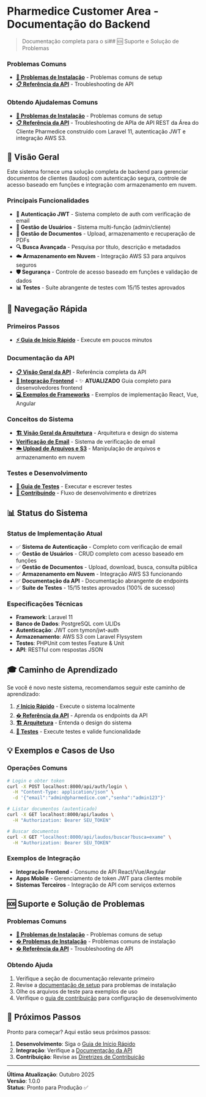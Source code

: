 # Pharmedice Customer Area - Documentação do Backend

> Documentação completa para o si## 🆘 Suporte e Solução de Problemas

### Problemas Comuns
- **[🔧 Problemas de Instalação](./setup/README.md)** - Problemas comuns de setup
- **[📋 Referência da API](./api/README.md)** - Troubleshooting de API

### Obtendo Ajudalemas Comuns
- **[🔧 Problemas de Instalação](./setup/README.md)** - Problemas comuns de setup
- **[📋 Referência da API](./api/README.md)** - Troubleshooting de APIa de API REST da Área do Cliente Pharmedice construído com Laravel 11, autenticação JWT e integração AWS S3.

## 🎯 Visão Geral

Este sistema fornece uma solução completa de backend para gerenciar documentos de clientes (laudos) com autenticação segura, controle de acesso baseado em funções e integração com armazenamento em nuvem.

### Principais Funcionalidades

- **🔐 Autenticação JWT** - Sistema completo de auth com verificação de email
- **👥 Gestão de Usuários** - Sistema multi-função (admin/cliente)  
- **📄 Gestão de Documentos** - Upload, armazenamento e recuperação de PDFs
- **🔍 Busca Avançada** - Pesquisa por título, descrição e metadados
- **☁️ Armazenamento em Nuvem** - Integração AWS S3 para arquivos seguros
- **🛡️ Segurança** - Controle de acesso baseado em funções e validação de dados
- **📊 Testes** - Suíte abrangente de testes com 15/15 testes aprovados

## 🚀 Navegação Rápida

### Primeiros Passos
- **[⚡ Guia de Início Rápido](./setup/README.md)** - Execute em poucos minutos

### Documentação da API  
- **[📋 Visão Geral da API](./api/README.md)** - Referência completa da API
- **[🔌 Integração Frontend](./integracao-frontend.md)** - ✨ **ATUALIZADO** Guia completo para desenvolvedores frontend
- **[💻 Exemplos de Frameworks](./exemplos-frontend.md)** - Exemplos de implementação React, Vue, Angular

### Conceitos do Sistema
- **[🏗️ Visão Geral da Arquitetura](./concepts/README.md)** - Arquitetura e design do sistema
- **[ Verificação de Email](./concepts/email-verification.md)** - Sistema de verificação de email  
- **[☁️ Upload de Arquivos e S3](./concepts/file-upload-s3-flow.md)** - Manipulação de arquivos e armazenamento em nuvem

### Testes e Desenvolvimento
- **[🧪 Guia de Testes](./concepts/testing.md)** - Executar e escrever testes
- **[🔄 Contribuindo](../CONTRIBUTING.md)** - Fluxo de desenvolvimento e diretrizes

## 📊 Status do Sistema

### Status de Implementação Atual
- ✅ **Sistema de Autenticação** - Completo com verificação de email
- ✅ **Gestão de Usuários** - CRUD completo com acesso baseado em funções  
- ✅ **Gestão de Documentos** - Upload, download, busca, consulta pública
- ✅ **Armazenamento em Nuvem** - Integração AWS S3 funcionando
- ✅ **Documentação da API** - Documentação abrangente de endpoints
- ✅ **Suíte de Testes** - 15/15 testes aprovados (100% de sucesso)

### Especificações Técnicas
- **Framework**: Laravel 11
- **Banco de Dados**: PostgreSQL com ULIDs
- **Autenticação**: JWT com tymon/jwt-auth
- **Armazenamento**: AWS S3 com Laravel Flysystem
- **Testes**: PHPUnit com testes Feature & Unit
- **API**: RESTful com respostas JSON

## 🎓 Caminho de Aprendizado

Se você é novo neste sistema, recomendamos seguir este caminho de aprendizado:

1. **[⚡ Início Rápido](./setup/README.md)** - Execute o sistema localmente
2. **[� Referência da API](./api/README.md)** - Aprenda os endpoints da API
3. **[🏗️ Arquitetura](./concepts/README.md)** - Entenda o design do sistema
4. **[🧪 Testes](./concepts/testing.md)** - Execute testes e valide funcionalidade

## 💡 Exemplos e Casos de Uso

### Operações Comuns
```bash
# Login e obter token
curl -X POST localhost:8000/api/auth/login \
  -H "Content-Type: application/json" \
  -d '{"email":"admin@pharmedice.com","senha":"admin123"}'

# Listar documentos (autenticado)  
curl -X GET localhost:8000/api/laudos \
  -H "Authorization: Bearer SEU_TOKEN"

# Buscar documentos
curl -X GET "localhost:8000/api/laudos/buscar?busca=exame" \
  -H "Authorization: Bearer SEU_TOKEN"
```

### Exemplos de Integração
- **Integração Frontend** - Consumo de API React/Vue/Angular
- **Apps Mobile** - Gerenciamento de token JWT para clientes mobile
- **Sistemas Terceiros** - Integração de API com serviços externos

## 🆘 Suporte e Solução de Problemas

### Problemas Comuns
- **[🔧 Problemas de Instalação](./setup/troubleshooting.md)** - Problemas comuns de setup
- **[� Problemas de Instalação](./setup/README.md)** - Problemas comuns de instalação  
- **[� Referência da API](./api/README.md)** - Troubleshooting de API

### Obtendo Ajuda
1. Verifique a seção de documentação relevante primeiro
2. Revise a [documentação de setup](./setup/README.md) para problemas de instalação
3. Olhe os arquivos de teste para exemplos de uso
4. Verifique o [guia de contribuição](../CONTRIBUTING.md) para configuração de desenvolvimento

## 🚀 Próximos Passos

Pronto para começar? Aqui estão seus próximos passos:

1. **Desenvolvimento**: Siga o [Guia de Início Rápido](./setup/README.md)
2. **Integração**: Verifique a [Documentação da API](./api/README.md)
3. **Contribuição**: Revise as [Diretrizes de Contribuição](../CONTRIBUTING.md)

---

**Última Atualização**: Outubro 2025  
**Versão**: 1.0.0  
**Status**: Pronto para Produção ✅